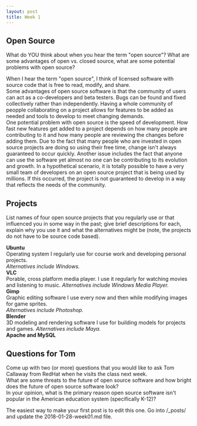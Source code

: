 ```yaml
---
layout: post
title: Week 1
---
```


## Open Source
What do YOU think about when you hear the term "open source"? What are some advantages of open vs. closed source, what are some potential problems with open source?  
  
When I hear the term "open source", I think of licensed software with source code that is free to read, modify, and share.  
Some advantages of open source software is that the community of users can act as a co-developers and beta testers. Bugs can be found and fixed collectively rather than independently. Having a whole community of peopple collaborating on a project allows for features to be added as needed and tools to develop to meet changing demands.  
One potential problem with open source is the speed of development. How fast new features get added to a project depends on how many people are contributing to it and how many people are reviewing the changes before adding them. Due to the fact that many people who are invested in open source projects are doing so using their free time, change isn't always guaranteed to occur quickly. Another issue includes the fact that anyone can use the software yet almost no one can be contributing to its evolution and growth. In a hypothetical scenario, it is totally possible to have a very small team of developers on an open source project that is being used by millions. If this occurred, the project is not guaranteed to develop in a way that reflects the needs of the community.  
  
## Projects
List names of four open source projects that you regularly use or that influenced you in some way in the past; give brief descriptions for each, explain why you use it and what the alternatives might be (note, the projects do not have to be source code based).  
  
**Ubuntu**  
Operating system I regularly use for course work and developing personal projects.  
*Alternatives include Windows.*    
**VLC**  
Porable, cross platform media player. I use it regularly for watching movies and listening to music.
*Alternatives include Windows Media Player.*    
**Gimp**  
Graphic editing software I use every now and then while modifying images for game sprites.  
*Alternatives include Photoshop.*    
**Blender**  
3D modeling and rendering software I use for building models for projects and games.
*Alternatives include Maya.*    
**Apache and MySQL**  
  
## Questions for Tom
Come up with two (or more) questions that you would like to ask Tom Callaway from RedHat when he visits the class next week.  
What are some threats to the future of open source software and how bright does the future of open source software look?  
In your opinion, what is the primary reason open source software isn't popular in the American education system (specifically K-12)?  
  
The easiest way to make your first post is to edit this one. 
Go into /_posts/ and update the 2018-01-28-week01.md file. 
